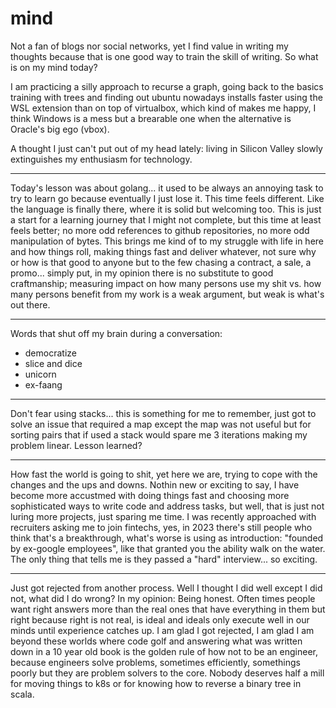 # mind

Not a fan of blogs nor social networks, yet I find value in writing my thoughts because that is one good way to train the skill of writing.
So what is on my mind today?

I am practicing a silly approach to recurse a graph, going back to the basics training with trees and finding out ubuntu nowadays installs faster using the WSL extension than on top of virtualbox, which kind of makes me happy, I think Windows is a mess but a brearable one when the alternative is Oracle's big ego (vbox).

A thought I just can't put out of my head lately: living in Silicon Valley slowly extinguishes my enthusiasm for technology.

<hr>

Today's lesson was about golang... it used to be always an annoying task to try to learn go because eventually I just lose it. This time feels different. Like the language is finally there, where it is solid but welcoming too. This is just a start for a learning journey that I might not complete, but this time at least feels better; no more odd references to github repositories, no more odd manipulation of bytes. This brings me kind of to my struggle with life in here and how things roll, making things fast and deliver whatever, not sure why or how is that good to anyone but to the few chasing a contract, a sale, a promo... simply put, in my opinion there is no substitute to good craftmanship; measuring impact on how many persons use my shit vs. how many persons benefit from my work is a weak argument, but weak is what's out there.

<hr>

Words that shut off my brain during a conversation:

* democratize
* slice and dice
* unicorn
* ex-faang

<hr>

Don't fear using stacks... this is something for me to remember, just got to solve an issue that required a map except the map was not useful but for sorting pairs that if used a stack would spare me 3 iterations making my problem linear. Lesson learned?

<hr>

How fast the world is going to shit, yet here we are, trying to cope with the changes and the ups and downs. Nothin new or exciting to say, I have become more accustmed with doing things fast and choosing more sophisticated ways to write code and address tasks, but well, that is just not luring more projects, just sparing me time. I was recently approached with recruiters asking me to join fintechs, yes, in 2023 there's still people who think that's a breakthrough, what's worse is using as introduction: "founded by ex-google employees", like that granted you the ability walk on the water. The only thing that tells me is they passed a "hard" interview... so exciting.

<hr>

Just got rejected from another process. Well I thought I did well except I did not, what did I do wrong? In my opinion: Being honest. Often times people want right answers more than the real ones that have everything in them but right because right is not real, is ideal and ideals only execute well in our minds until experience catches up.
I am glad I got rejected, I am glad I am beyond these worlds where code golf and answering what was written down in a 10 year old book is the golden rule of how not to be an engineer, because engineers solve problems, sometimes efficiently, somethings poorly but they are problem solvers to the core. Nobody deserves half a mill for moving things to k8s or for knowing how to reverse a binary tree in scala. 
